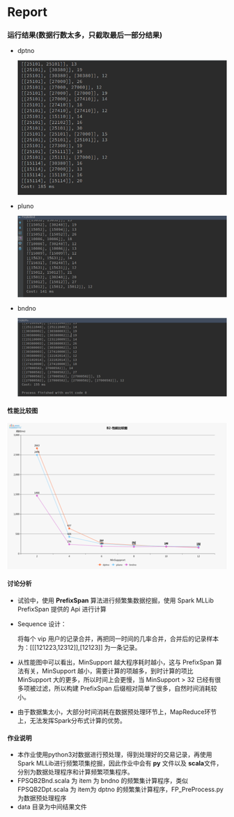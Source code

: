 # Report



### 运行结果(数据行数太多，只截取最后一部分结果)

- dptno

  ![](dpt.png)

- pluno

  ![](plu.png)

- bndno

  ![](bnd.png)

#### 性能比较图

  ![](1.png)	

#### 讨论分析

- 试验中，使用 **PrefixSpan** 算法进行频繁集数据挖掘，使用 Spark MLLib PrefixSpan 提供的 Api 进行计算

- Sequence 设计：

  将每个 vip 用户的记录合并，再把同一时间的几率合并，合并后的记录样本为：[[[121223,12312]],[12123]] 为一条记录。

- 从性能图中可以看出，MinSupport  越大程序耗时越小，这与  PrefixSpan 算法有关，MinSupport  越小，需要计算的项越多，到时计算的项比 MinSupport 大的更多，所以时间上会更慢，当 MinSupport > 32 已经有很多项被过滤，所以构建 PrefixSpan 后缀相对简单了很多，自然时间消耗较小。

- 由于数据集太小，大部分时间消耗在数据预处理环节上，MapReduce环节上，无法发挥Spark分布式计算的优势。

#### 作业说明
- 本作业使用python3对数据进行预处理，得到处理好的交易记录，再使用Spark MLLib进行频繁项集挖掘，因此作业中会有 **py** 文件以及 **scala**文件，分别为数据处理程序和计算频繁项集程序。
- FPSQB2Bnd.scala 为 item 为 bndno 的频繁集计算程序，类似FPSQB2Dpt.scala 为 item为 dptno 的频繁集计算程序，FP_PreProcess.py 为数据预处理程序
- data 目录为中间结果文件